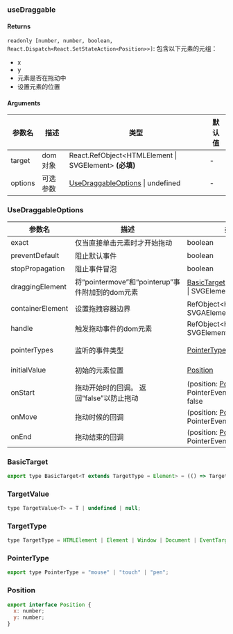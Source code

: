 ### useDraggable

#### Returns
`readonly [number, number, boolean, React.Dispatch<React.SetStateAction<Position>>]`: 包含以下元素的元组：
- x
- y
- 元素是否在拖动中
- 设置元素的位置

#### Arguments
|参数名|描述|类型|默认值|
|---|---|---|---|
|target|dom对象|React.RefObject&lt;HTMLElement \| SVGElement&gt;  **(必填)**|-|
|options|可选参数|[UseDraggableOptions](#UseDraggableOptions) \| undefined |-|

### UseDraggableOptions

|参数名|描述|类型|默认值|
|---|---|---|---|
|exact|仅当直接单击元素时才开始拖动|boolean |`false`|
|preventDefault|阻止默认事件|boolean |`false`|
|stopPropagation|阻止事件冒泡|boolean |`false`|
|draggingElement|将“pointermove”和“pointerup”事件附加到的dom元素|[BasicTarget](#BasicTarget)&lt;HTMLElement \| SVGElement&gt; |`window`|
|containerElement|设置拖拽容器边界|RefObject&lt;HTMLElement \| SVGAElement&gt; |`undefined`|
|handle|触发拖动事件的dom元素|RefObject&lt;HTMLElement \| SVGElement&gt; |`target`|
|pointerTypes|监听的事件类型|[PointerType](#PointerType)[] |`['mouse', 'touch', 'pen']`|
|initialValue|初始的元素位置|[Position](#Position) |`{ x: 0, y: 0 }`|
|onStart|拖动开始时的回调。 返回“false”以防止拖动|(position: [Position](#Position), event: PointerEvent) => void \| false |`-`|
|onMove|拖动时候的回调|(position: [Position](#Position), event: PointerEvent) => void |`-`|
|onEnd|拖动结束的回调|(position: [Position](#Position), event: PointerEvent) => void |`-`|

### BasicTarget

```js
export type BasicTarget<T extends TargetType = Element> = (() => TargetValue<T>) | TargetValue<T> | MutableRefObject<TargetValue<T>>;
```

### TargetValue

```js
type TargetValue<T> = T | undefined | null;
```

### TargetType

```js
type TargetType = HTMLElement | Element | Window | Document | EventTarget;
```

### PointerType

```js
export type PointerType = "mouse" | "touch" | "pen";
```

### Position

```js
export interface Position {
  x: number;
  y: number;
}
```
